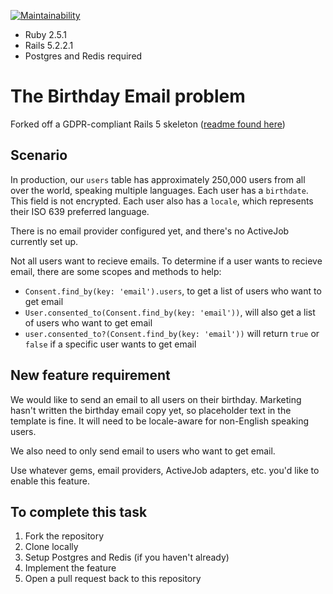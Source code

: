 [![Maintainability](https://api.codeclimate.com/v1/badges/42ada200dc7fa826a16f/maintainability)](https://codeclimate.com/github/FourSee/rails5_skeleton/maintainability)

* Ruby 2.5.1
* Rails 5.2.2.1
* Postgres and Redis required

# The Birthday Email problem

Forked off a GDPR-compliant Rails 5 skeleton ([readme found here](https://github.com/FourSee/rails5_skeleton))

## Scenario

In production, our `users` table has approximately 250,000 users from all over the world, speaking multiple languages. Each user has a `birthdate`. This field is not encrypted. Each user also has a `locale`, which represents their ISO 639 preferred language.

There is no email provider configured yet, and there's no ActiveJob currently set up.

Not all users want to recieve emails. To determine if a user wants to recieve email, there are some scopes and methods to help:

* `Consent.find_by(key: 'email').users`, to get a list of users who want to get email
* `User.consented_to(Consent.find_by(key: 'email'))`, will also get a list of users who want to get email
* `user.consented_to?(Consent.find_by(key: 'email'))` will return `true` or `false` if a specific user wants to get email

## New feature requirement

We would like to send an email to all users on their birthday. Marketing hasn't written the birthday email copy yet, so placeholder text in the template is fine. It will need to be locale-aware for non-English speaking users.

We also need to only send email to users who want to get email.

Use whatever gems, email providers, ActiveJob adapters, etc. you'd like to enable this feature.

## To complete this task

1. Fork the repository
1. Clone locally
1. Setup Postgres and Redis (if you haven't already)
1. Implement the feature
1. Open a pull request back to this repository
 
